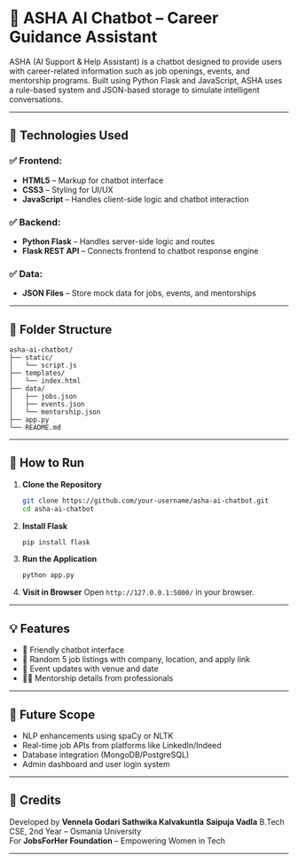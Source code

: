 
# 🤖 ASHA AI Chatbot – Career Guidance Assistant

ASHA (AI Support & Help Assistant) is a chatbot designed to provide users with career-related information such as job openings, events, and mentorship programs. Built using Python Flask and JavaScript, ASHA uses a rule-based system and JSON-based storage to simulate intelligent conversations.

---

## 🔧 Technologies Used

### ✅ Frontend:
- **HTML5** – Markup for chatbot interface
- **CSS3** – Styling for UI/UX
- **JavaScript** – Handles client-side logic and chatbot interaction

### ✅ Backend:
- **Python Flask** – Handles server-side logic and routes
- **Flask REST API** – Connects frontend to chatbot response engine

### ✅ Data:
- **JSON Files** – Store mock data for jobs, events, and mentorships

---

## 📁 Folder Structure

```
asha-ai-chatbot/
├── static/
│   └── script.js
├── templates/
│   └── index.html
├── data/
│   ├── jobs.json
│   ├── events.json
│   └── mentorship.json
├── app.py
└── README.md
```

---

## 🚀 How to Run

1. **Clone the Repository**
   ```bash
   git clone https://github.com/your-username/asha-ai-chatbot.git
   cd asha-ai-chatbot
   ```

2. **Install Flask**
   ```bash
   pip install flask
   ```

3. **Run the Application**
   ```bash
   python app.py
   ```

4. **Visit in Browser**
   Open `http://127.0.0.1:5000/` in your browser.

---

## 💡 Features

- 🤖 Friendly chatbot interface
- 💼 Random 5 job listings with company, location, and apply link
- 📅 Event updates with venue and date
- 👩‍🏫 Mentorship details from professionals

---

## 🔮 Future Scope

- NLP enhancements using spaCy or NLTK
- Real-time job APIs from platforms like LinkedIn/Indeed
- Database integration (MongoDB/PostgreSQL)
- Admin dashboard and user login system

---

## 🙌 Credits

Developed by **Vennela Godari** **Sathwika Kalvakuntla** **Saipuja Vadla** 
B.Tech CSE, 2nd Year – Osmania University  
For **JobsForHer Foundation** – Empowering Women in Tech

---
